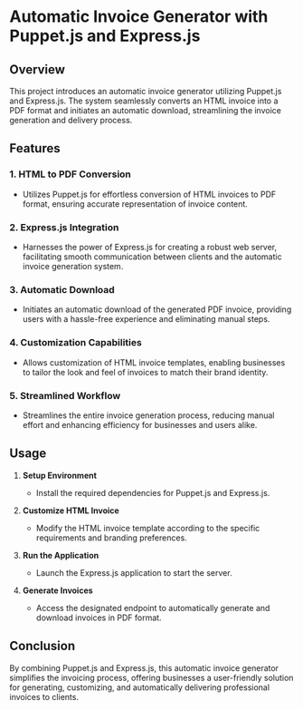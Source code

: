 # Automatic Invoice Generator with Puppet.js and Express.js

## Overview

This project introduces an automatic invoice generator utilizing Puppet.js and Express.js. The system seamlessly converts an HTML invoice into a PDF format and initiates an automatic download, streamlining the invoice generation and delivery process.

## Features

### 1. HTML to PDF Conversion
   - Utilizes Puppet.js for effortless conversion of HTML invoices to PDF format, ensuring accurate representation of invoice content.

### 2. Express.js Integration
   - Harnesses the power of Express.js for creating a robust web server, facilitating smooth communication between clients and the automatic invoice generation system.

### 3. Automatic Download
   - Initiates an automatic download of the generated PDF invoice, providing users with a hassle-free experience and eliminating manual steps.

### 4. Customization Capabilities
   - Allows customization of HTML invoice templates, enabling businesses to tailor the look and feel of invoices to match their brand identity.

### 5. Streamlined Workflow
   - Streamlines the entire invoice generation process, reducing manual effort and enhancing efficiency for businesses and users alike.

## Usage

1. **Setup Environment**
   - Install the required dependencies for Puppet.js and Express.js.

2. **Customize HTML Invoice**
   - Modify the HTML invoice template according to the specific requirements and branding preferences.

3. **Run the Application**
   - Launch the Express.js application to start the server.

4. **Generate Invoices**
   - Access the designated endpoint to automatically generate and download invoices in PDF format.

## Conclusion

By combining Puppet.js and Express.js, this automatic invoice generator simplifies the invoicing process, offering businesses a user-friendly solution for generating, customizing, and automatically delivering professional invoices to clients.
